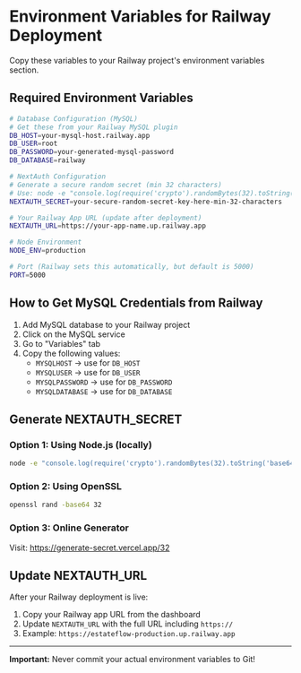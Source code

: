 # Environment Variables for Railway Deployment

Copy these variables to your Railway project's environment variables section.

## Required Environment Variables

```bash
# Database Configuration (MySQL)
# Get these from your Railway MySQL plugin
DB_HOST=your-mysql-host.railway.app
DB_USER=root
DB_PASSWORD=your-generated-mysql-password
DB_DATABASE=railway

# NextAuth Configuration
# Generate a secure random secret (min 32 characters)
# Use: node -e "console.log(require('crypto').randomBytes(32).toString('base64'))"
NEXTAUTH_SECRET=your-secure-random-secret-key-here-min-32-characters

# Your Railway App URL (update after deployment)
NEXTAUTH_URL=https://your-app-name.up.railway.app

# Node Environment
NODE_ENV=production

# Port (Railway sets this automatically, but default is 5000)
PORT=5000
```

## How to Get MySQL Credentials from Railway

1. Add MySQL database to your Railway project
2. Click on the MySQL service
3. Go to "Variables" tab
4. Copy the following values:
   - `MYSQLHOST` → use for `DB_HOST`
   - `MYSQLUSER` → use for `DB_USER`
   - `MYSQLPASSWORD` → use for `DB_PASSWORD`
   - `MYSQLDATABASE` → use for `DB_DATABASE`

## Generate NEXTAUTH_SECRET

### Option 1: Using Node.js (locally)
```bash
node -e "console.log(require('crypto').randomBytes(32).toString('base64'))"
```

### Option 2: Using OpenSSL
```bash
openssl rand -base64 32
```

### Option 3: Online Generator
Visit: https://generate-secret.vercel.app/32

## Update NEXTAUTH_URL

After your Railway deployment is live:
1. Copy your Railway app URL from the dashboard
2. Update `NEXTAUTH_URL` with the full URL including `https://`
3. Example: `https://estateflow-production.up.railway.app`

---

**Important:** Never commit your actual environment variables to Git!



